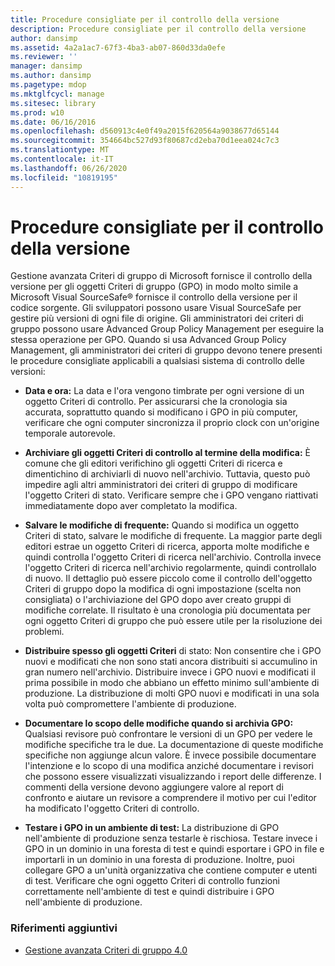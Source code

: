 ```yaml
---
title: Procedure consigliate per il controllo della versione
description: Procedure consigliate per il controllo della versione
author: dansimp
ms.assetid: 4a2a1ac7-67f3-4ba3-ab07-860d33da0efe
ms.reviewer: ''
manager: dansimp
ms.author: dansimp
ms.pagetype: mdop
ms.mktglfcycl: manage
ms.sitesec: library
ms.prod: w10
ms.date: 06/16/2016
ms.openlocfilehash: d560913c4e0f49a2015f620564a9038677d65144
ms.sourcegitcommit: 354664bc527d93f80687cd2eba70d1eea024c7c3
ms.translationtype: MT
ms.contentlocale: it-IT
ms.lasthandoff: 06/26/2020
ms.locfileid: "10819195"
---
```

# Procedure consigliate per il controllo della versione


Gestione avanzata Criteri di gruppo di Microsoft fornisce il controllo della versione per gli oggetti Criteri di gruppo (GPO) in modo molto simile a Microsoft Visual SourceSafe® fornisce il controllo della versione per il codice sorgente. Gli sviluppatori possono usare Visual SourceSafe per gestire più versioni di ogni file di origine. Gli amministratori dei criteri di gruppo possono usare Advanced Group Policy Management per eseguire la stessa operazione per GPO. Quando si usa Advanced Group Policy Management, gli amministratori dei criteri di gruppo devono tenere presenti le procedure consigliate applicabili a qualsiasi sistema di controllo delle versioni:

-   **Data e ora:** La data e l'ora vengono timbrate per ogni versione di un oggetto Criteri di controllo. Per assicurarsi che la cronologia sia accurata, soprattutto quando si modificano i GPO in più computer, verificare che ogni computer sincronizza il proprio clock con un'origine temporale autorevole.

-   **Archiviare gli oggetti Criteri di controllo al termine della modifica:** È comune che gli editori verifichino gli oggetti Criteri di ricerca e dimentichino di archiviarli di nuovo nell'archivio. Tuttavia, questo può impedire agli altri amministratori dei criteri di gruppo di modificare l'oggetto Criteri di stato. Verificare sempre che i GPO vengano riattivati immediatamente dopo aver completato la modifica.

-   **Salvare le modifiche di frequente:** Quando si modifica un oggetto Criteri di stato, salvare le modifiche di frequente. La maggior parte degli editori estrae un oggetto Criteri di ricerca, apporta molte modifiche e quindi controlla l'oggetto Criteri di ricerca nell'archivio. Controlla invece l'oggetto Criteri di ricerca nell'archivio regolarmente, quindi controllalo di nuovo. Il dettaglio può essere piccolo come il controllo dell'oggetto Criteri di gruppo dopo la modifica di ogni impostazione (scelta non consigliata) o l'archiviazione del GPO dopo aver creato gruppi di modifiche correlate. Il risultato è una cronologia più documentata per ogni oggetto Criteri di gruppo che può essere utile per la risoluzione dei problemi.

-   **Distribuire spesso gli oggetti Criteri** di stato: Non consentire che i GPO nuovi e modificati che non sono stati ancora distribuiti si accumulino in gran numero nell'archivio. Distribuire invece i GPO nuovi e modificati il prima possibile in modo che abbiano un effetto minimo sull'ambiente di produzione. La distribuzione di molti GPO nuovi e modificati in una sola volta può compromettere l'ambiente di produzione.

-   **Documentare lo scopo delle modifiche quando si archivia GPO:** Qualsiasi revisore può confrontare le versioni di un GPO per vedere le modifiche specifiche tra le due. La documentazione di queste modifiche specifiche non aggiunge alcun valore. È invece possibile documentare l'intenzione e lo scopo di una modifica anziché documentare i revisori che possono essere visualizzati visualizzando i report delle differenze. I commenti della versione devono aggiungere valore al report di confronto e aiutare un revisore a comprendere il motivo per cui l'editor ha modificato l'oggetto Criteri di controllo.

-   **Testare i GPO in un ambiente di test:** La distribuzione di GPO nell'ambiente di produzione senza testarle è rischiosa. Testare invece i GPO in un dominio in una foresta di test e quindi esportare i GPO in file e importarli in un dominio in una foresta di produzione. Inoltre, puoi collegare GPO a un'unità organizzativa che contiene computer e utenti di test. Verificare che ogni oggetto Criteri di controllo funzioni correttamente nell'ambiente di test e quindi distribuire i GPO nell'ambiente di produzione.

### Riferimenti aggiuntivi

-   [Gestione avanzata Criteri di gruppo 4.0](advanced-group-policy-management-40.md)

 

 





